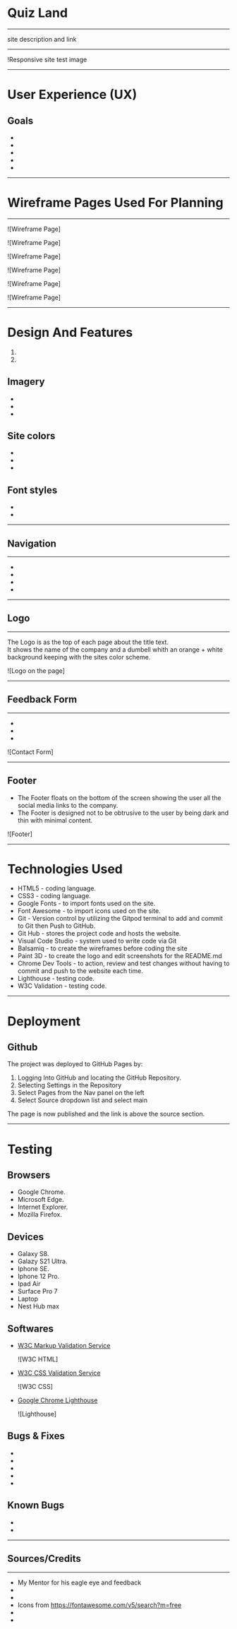 <h1>Quiz Land</h1>
<hr>
site description and link
<hr>

!Responsive site test image
<hr>

<h1>User Experience (UX)</h1>
<h2>Goals</h2>
<ul>
    <li></li>
    <li></li>
    <li></li>
    <li></li>
    <li></li>
</ul>

<hr>
<h1>Wireframe Pages Used For Planning</h1>
<hr>

![Wireframe Page]

![Wireframe Page]

![Wireframe Page]

![Wireframe Page]

![Wireframe Page]

![Wireframe Page]
<hr>

<h1>Design And Features</h1>
<ol>
    <li></li>
    <li></li>
</ol>
<h2>Imagery</h2>
<ul>
    <li></li>
    <li></li>
    <li></li>
</ul>
<h2>Site colors</h2>
<ul>
    <li></li>
    <li></li>
    <li></li>
</ul>

<h2>Font styles</h2>
<ul>
    <li></li>
    <li></li>
</ul>
<hr>
<h2>Navigation</h2>
<hr>
<ul>
    <li></li>
    <li></li>
    <li></li> 
    <li></li>
</ul>

<hr>

<h2>Logo</h2>
<hr>
The Logo is as the top of each page about the title text. 
<br>
It shows the name of the company and a dumbell whith an orange + white background keeping with the sites color scheme.

![Logo on the page]
<hr>

<h2>Feedback Form</h2>
<hr>
   <ul>
       <li></li>
       <li></li>
       <li></li>
   </ul>

![Contact Form]
<hr>

<h2>Footer</h2>
<ul>
    <li>The Footer floats on the bottom of the screen showing the user all the social media links to the company.</li>
    <li>The Footer is designed not to be obtrusive to the user by being dark and thin with minimal content.</li>
</ul>

![Footer]
<hr>

<h1>Technologies Used</h1>
<ul>
    <li>HTML5 - coding language.</li>
    <li>CSS3 - coding language.</li>
    <li>Google Fonts - to import fonts used on the site.</li>
    <li>Font Awesome - to import icons used on the site.</li>
    <li>Git - Version control by utilizing the Gitpod terminal to add and commit to Git then Push to GitHub.</li>
    <li>Git Hub - stores the project code and hosts the website.</li>
    <li>Visual Code Studio - system used to write code via Git</li>
    <li>Balsamiq - to create the wireframes before coding the site</li>
    <li>Paint 3D - to create the logo and edit screenshots for the README.md</li>
    <li>Chrome Dev Tools - to action, review and test changes without having to commit and push to the website each time.</li>
    <li>Lighthouse - testing code.</li>
    <li>W3C Validation - testing code.</li>
</ul>
<hr>
<h1>Deployment</h1>
<h2>Github</h2>
The project was deployed to GitHub Pages by:
<ol>
    <li>Logging Into GitHub and locating the GitHub Repository.</li>
    <li>Selecting Settings in the Repository</li>
    <li>Select Pages from the Nav panel on the left</li>
    <li>Select Source dropdown list and select main</li>
</ol>
The page is now published and the link is above the source section.
    
<hr>
<h1>Testing</h1>
<h2>Browsers</h2>
<ul>
    <li>Google Chrome.</li>
    <li>Microsoft Edge.</li>
    <li>Internet Explorer.</li>
    <li>Mozilla Firefox.</li>
</ul>
<h2>Devices</h2>
<ul>
    <li>Galaxy S8.</li>
    <li>Galazy S21 Ultra.</li>
    <li>Iphone SE.</li>
    <li>Iphone 12 Pro.</li>
    <li>Ipad Air</li>
    <li>Surface Pro 7</li>
    <li>Laptop</li>
    <li>Nest Hub max</li>
</ul>
<h2>Softwares</h2>
<ul>
    <li><a href="https://validator.w3.org/" target="_blank" rel="noopener">W3C Markup Validation Service</a></li>

![W3C HTML]
    <li><a href="https://jigsaw.w3.org/css-validator/" target="_blank" rel="noopener">W3C CSS Validation Service</a></li>

![W3C CSS]
    <li><a href="https://developers.google.com/web/tools/lighthouse" target="_blank" rel="noopener">Google Chrome Lighthouse</a></li>

![Lighthouse] 
</ul>

<h2>Bugs & Fixes</h2>
<ul>
    <li>
    </li>

   <li></li>

   <li></li>

   <li></li>

   <li></li>
    
</ul>

<h2>Known Bugs</h2>
<ul>
    <li></li>
    <li></li>
</ul>
<hr>
<h2>Sources/Credits</h2>
<hr>
<ul>
    <li>My Mentor for his eagle eye and feedback</li>
    <li></li>
    <li></li>
    <li>Icons from <a href="https://fontawesome.com/v5/search?m=free" target="_blank" rel="noopener">https://fontawesome.com/v5/search?m=free</a></li>
    <li></li>
    <li></li>